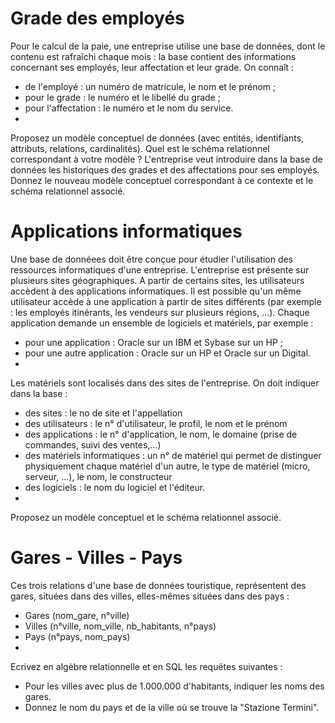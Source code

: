 # Grade des employés #

Pour le calcul de la paie, une entreprise utilise une base de données, dont le contenu est rafraîchi chaque mois : la base contient des informations concernant ses employés, leur affectation et leur grade. On connaît :

* de l'employé : un numéro de matricule, le nom et le prénom ;
* pour le grade : le numéro et le libellé du grade ;
* pour l'affectation : le numéro et le nom du service.
* 
Proposez un modèle conceptuel de données (avec entités, identifiants, attributs, relations, cardinalités). Quel est le schéma relationnel correspondant à votre modèle ? L'entreprise veut introduire dans la base de données les historiques des grades et des affectations pour ses employés. Donnez le nouveau modèle conceptuel correspondant à ce contexte et le schéma relationnel associé.



# Applications informatiques #

Une base de donnéees doit être conçue pour étudier l'utilisation des ressources informatiques d'une entreprise. L'entreprise est présente sur plusieurs sites géographiques. A partir de certains sites, les utilisateurs accèdent à des applications informatiques. Il est possible qu'un même utilisateur accède à une application à partir de sites différents (par exemple : les employés itinérants, les vendeurs sur plusieurs régions, ...). Chaque application demande un ensemble de logiciels et matériels, par exemple :

* pour une application : Oracle sur un IBM et Sybase sur un HP ;
* pour une autre application : Oracle sur un HP et Oracle sur un Digital.
* 
Les matériels sont localisés dans des sites de l'entreprise. On doit indiquer dans la base :

* des sites : le no de site et l'appellation
* des utilisateurs : le n° d'utilisateur, le profil, le nom et le prénom
* des applications : le n° d'application, le nom, le domaine (prise de commandes, suivi des ventes,...)
* des matériels informatiques : un n° de matériel qui permet de distinguer physiquement chaque matériel d'un autre, le type de matériel (micro, serveur, ...), le nom, le constructeur
* des logiciels : le nom du logiciel et l'éditeur.
* 
Proposez un modèle conceptuel et le schéma relationnel associé.



# Gares - Villes - Pays #

Ces trois relations d'une base de données touristique, représentent des gares, situées dans des villes, elles-mêmes situées dans des pays :

* Gares (nom_gare, n°ville)
* Villes (n°ville, nom_ville, nb_habitants, n°pays)
* Pays (n°pays, nom_pays)
* 
Ecrivez en algèbre relationnelle et en SQL les requêtes suivantes :

* Pour les villes avec plus de 1.000.000 d'habitants, indiquer les noms des gares.
* Donnez le nom du pays et de la ville où se trouve la "Stazione Termini".


